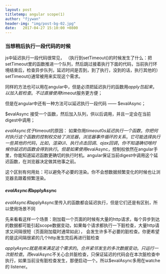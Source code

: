 ```yaml
---
layout: post
titletemp: angular scope(1)
author: "fjywan"
header-img: "img/post-bg-02.jpg"
date:   2017-04-27 15:10:00 +0800
---
```


### 当想稍后执行一段代码的时候
js中延迟执行一段代码很常见，
（执行到setTimeout()的时候发生了什么：把setTimeout里的函数推进一个队列，然后跳过接着执行下面的代码，当前执行环境结束后，检查异步队列，延迟时间是否到，到了执行，没到的话，执行其他的）
setTimeout()通常被用来实现这个需求。

同样的方法也可以用在angular中，但是必须把延迟执行的函数用$apply包起来，以加入脏检查。不过直接使用$timeout服务更方便；

但是在angular中还有一种方法可以延迟执行一段代码 —— $evalAsync；

$evalAsync 接受一个函数，然后加入队列，供以后调用，并且一定会在当前digest中调用；

$evalAsync优于$timeout的原因：
如果你用$timeout 0s延迟执行一个函数，你把何时执行这个函数的控制权交给了浏览器，浏览器事件循环的关系，它可能选择执行一些其他的代码，比如，渲染UI、执行点击回调、ajax回调，你不知道确切啥时候你延迟的函数会得到执行。
但是如果使用$evalAsync，控制权依然在angular手里，你能知道延迟函数更确切的执行时机。angular保证当前digest中调用这个延迟函数，在浏览器决定做其他事之前。

这个区别有何用处：可以避免不必要的渲染。你不会想数据频繁变化的时候也让浏览器去跟着频繁渲染。

#### $evalAsync和$applyAsync
$evalAsync和$applyAsync里传入的函数都会延迟执行，但是它们还是有区别，所以使用场景不同

先来看看这样一个场景：刚加载一个页面的时候有大量的http请求，每个异步到达的数据都可能引起scope数据变动，如果每个请求都执行一下脏检查，大量http请求又间隔很短（页面刚加载时通常如此），
会发生许多不必要的脏检查。你更希望的是这间隔很紧的几个http发生完后再进行脏检查

$applyAsync就是用来满足这个需求的。合并紧邻发生的多次数据变动，只运行一次脏检查。而$evalAsync不关心合并脏检查，只保证延迟的代码会在本次脏检查中执行，如果当前没有脏检查发生，那便启动一个。所以$evalAsync多用在watche 的 listener。









